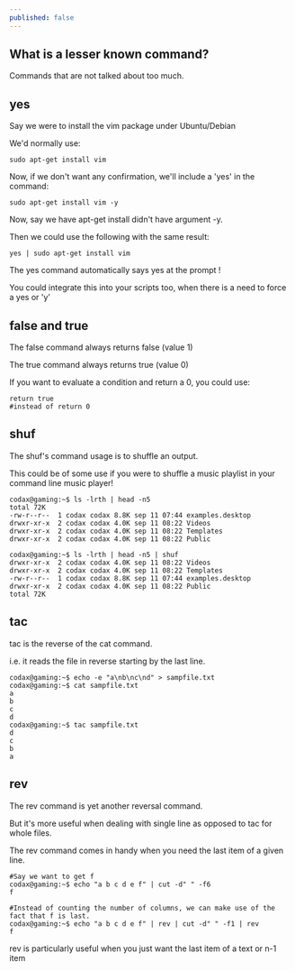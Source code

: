 ```yaml
---
published: false
---
```

## What is a lesser known command?

Commands that are not talked about too much.

## yes
Say we were to install the vim package under Ubuntu/Debian

We'd normally use:
```
sudo apt-get install vim
```

Now, if we don't want any confirmation, we'll include a 'yes' in the command:
```
sudo apt-get install vim -y
```


Now, say we have apt-get install didn't have argument -y.

Then we could use the following with the same result:
```
yes | sudo apt-get install vim
```

The yes command automatically says yes at the prompt !

You could integrate this into your scripts too, when there is a need to force a yes or 'y'


## false and true

The false command always returns false (value 1)

The true command always returns true (value 0)

If you want to evaluate a condition and return a 0, you could use:
```
return true
#instead of return 0
```

## shuf
The shuf's command usage is to shuffle an output.

This could be of some use if you were to shuffle a music playlist in your command line music player!

```
codax@gaming:~$ ls -lrth | head -n5
total 72K
-rw-r--r--  1 codax codax 8.8K sep 11 07:44 examples.desktop
drwxr-xr-x  2 codax codax 4.0K sep 11 08:22 Videos
drwxr-xr-x  2 codax codax 4.0K sep 11 08:22 Templates
drwxr-xr-x  2 codax codax 4.0K sep 11 08:22 Public

codax@gaming:~$ ls -lrth | head -n5 | shuf
drwxr-xr-x  2 codax codax 4.0K sep 11 08:22 Videos
drwxr-xr-x  2 codax codax 4.0K sep 11 08:22 Templates
-rw-r--r--  1 codax codax 8.8K sep 11 07:44 examples.desktop
drwxr-xr-x  2 codax codax 4.0K sep 11 08:22 Public
total 72K
```

## tac
tac is the reverse of the cat command.

i.e. it reads the file in reverse starting by the last line.

```
codax@gaming:~$ echo -e "a\nb\nc\nd" > sampfile.txt
codax@gaming:~$ cat sampfile.txt 
a
b
c
d
codax@gaming:~$ tac sampfile.txt 
d
c
b
a
```

## rev
The rev command is yet another reversal command.

But it's more useful when dealing with single line as opposed to tac for whole files.

The rev command comes in handy when you need the last item of a given line.

```
#Say we want to get f
codax@gaming:~$ echo "a b c d e f" | cut -d" " -f6
f

#Instead of counting the number of columns, we can make use of the fact that f is last.
codax@gaming:~$ echo "a b c d e f" | rev | cut -d" " -f1 | rev
f
```
rev is particularly useful when you just want the last item of a text or n-1 item

